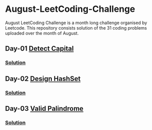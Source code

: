 # August-LeetCoding-Challenge
August LeetCoding Challenge is a month long challenge organised by Leetcode. This repository consists solution of the 31 coding problems uploaded over the month of August.

## Day-01 [Detect Capital](https://leetcode.com/explore/challenge/card/august-leetcoding-challenge/549/week-1-august-1st-august-7th/3409/)
### [Solution](https://github.com/yashrt/July-LeetCoding-Challenge/blob/master/Day-01.cpp)

## Day-02 [Design HashSet](https://leetcode.com/explore/challenge/card/august-leetcoding-challenge/549/week-1-august-1st-august-7th/3410/)
### [Solution](https://github.com/yashrt/July-LeetCoding-Challenge/blob/master/Day-02.cpp)

## Day-03 [Valid Palindrome](https://leetcode.com/explore/challenge/card/august-leetcoding-challenge/549/week-1-august-1st-august-7th/3411/)
### [Solution](https://github.com/yashrt/July-LeetCoding-Challenge/blob/master/Day-03.cpp)
